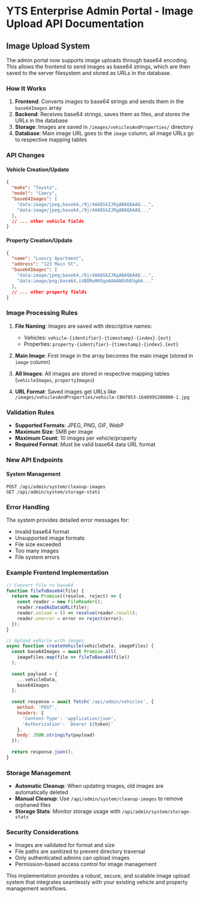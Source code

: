 # YTS Enterprise Admin Portal - Image Upload API Documentation

## Image Upload System

The admin portal now supports image uploads through base64 encoding. This allows the frontend to send images as base64 strings, which are then saved to the server filesystem and stored as URLs in the database.

### How It Works

1. **Frontend**: Converts images to base64 strings and sends them in the `base64Images` array
2. **Backend**: Receives base64 strings, saves them as files, and stores the URLs in the database
3. **Storage**: Images are saved in `/images/vehiclesAndProperties/` directory
4. **Database**: Main image URL goes to the `image` column, all image URLs go to respective mapping tables

### API Changes

#### Vehicle Creation/Update
```json
{
  "make": "Toyota",
  "model": "Camry",
  "base64Images": [
    "data:image/jpeg;base64,/9j/4AAQSkZJRgABAQAAAQ...",
    "data:image/jpeg;base64,/9j/4AAQSkZJRgABAQAAAQ..."
  ],
  // ... other vehicle fields
}
```

#### Property Creation/Update
```json
{
  "name": "Luxury Apartment",
  "address": "123 Main St",
  "base64Images": [
    "data:image/jpeg;base64,/9j/4AAQSkZJRgABAQAAAQ...",
    "data:image/png;base64,iVBORw0KGgoAAAANSUhEUgAA..."
  ],
  // ... other property fields
}
```

### Image Processing Rules

1. **File Naming**: Images are saved with descriptive names:
   - Vehicles: `vehicle-{identifier}-{timestamp}-{index}.{ext}`
   - Properties: `property-{identifier}-{timestamp}-{index}.{ext}`

2. **Main Image**: First image in the array becomes the main image (stored in `image` column)

3. **All Images**: All images are stored in respective mapping tables (`vehicleImages`, `propertyImages`)

4. **URL Format**: Saved images get URLs like `/images/vehiclesAndProperties/vehicle-CBH7053-1640995200000-1.jpg`

### Validation Rules

- **Supported Formats**: JPEG, PNG, GIF, WebP
- **Maximum Size**: 5MB per image
- **Maximum Count**: 10 images per vehicle/property
- **Required Format**: Must be valid base64 data URL format

### New API Endpoints

#### System Management
```
POST /api/admin/system/cleanup-images
GET /api/admin/system/storage-stats
```

### Error Handling

The system provides detailed error messages for:
- Invalid base64 format
- Unsupported image formats
- File size exceeded
- Too many images
- File system errors

### Example Frontend Implementation

```javascript
// Convert file to base64
function fileToBase64(file) {
  return new Promise((resolve, reject) => {
    const reader = new FileReader();
    reader.readAsDataURL(file);
    reader.onload = () => resolve(reader.result);
    reader.onerror = error => reject(error);
  });
}

// Upload vehicle with images
async function createVehicle(vehicleData, imageFiles) {
  const base64Images = await Promise.all(
    imageFiles.map(file => fileToBase64(file))
  );
  
  const payload = {
    ...vehicleData,
    base64Images
  };
  
  const response = await fetch('/api/admin/vehicles', {
    method: 'POST',
    headers: {
      'Content-Type': 'application/json',
      'Authorization': `Bearer ${token}`
    },
    body: JSON.stringify(payload)
  });
  
  return response.json();
}
```

### Storage Management

- **Automatic Cleanup**: When updating images, old images are automatically deleted
- **Manual Cleanup**: Use `/api/admin/system/cleanup-images` to remove orphaned files
- **Storage Stats**: Monitor storage usage with `/api/admin/system/storage-stats`

### Security Considerations

- Images are validated for format and size
- File paths are sanitized to prevent directory traversal
- Only authenticated admins can upload images
- Permission-based access control for image management

This implementation provides a robust, secure, and scalable image upload system that integrates seamlessly with your existing vehicle and property management workflows.